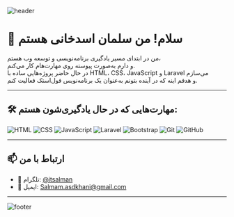 

![header](https://capsule-render.vercel.app/api?type=waving&color=gradient&height=200&section=header&text=Welcome%20to%20my%20profile!&fontSize=40&fontAlign=center&fontColor=ffffff)

# 👋 سلام! من سلمان اسدخانی هستم

من در ابتدای مسیر یادگیری برنامه‌نویسی و توسعه وب هستم،  
و دارم به‌صورت پیوسته روی مهارت‌هام کار می‌کنم.  
در حال حاضر پروژه‌هایی ساده با HTML، CSS، JavaScript و Laravel می‌سازم  
و هدفم اینه که در آینده بتونم به‌عنوان یک برنامه‌نویس فول‌استک فعالیت کنم.

---

## 🛠️ مهارت‌هایی که در حال یادگیری‌شون هستم:

![HTML](https://img.shields.io/badge/-HTML5-E34F26?style=flat&logo=html5&logoColor=white)
![CSS](https://img.shields.io/badge/-CSS3-1572B6?style=flat&logo=css3&logoColor=white)
![JavaScript](https://img.shields.io/badge/-JavaScript-F7DF1E?style=flat&logo=javascript&logoColor=black)
![Laravel](https://img.shields.io/badge/-Laravel-FF2D20?style=flat&logo=laravel&logoColor=white)
![Bootstrap](https://img.shields.io/badge/-Bootstrap-7952B3?style=flat&logo=bootstrap&logoColor=white)
![Git](https://img.shields.io/badge/-Git-F05032?style=flat&logo=git&logoColor=white)
![GitHub](https://img.shields.io/badge/-GitHub-181717?style=flat&logo=github&logoColor=white)

---

## 📫 ارتباط با من

- 💬 تلگرام: [@itsalman](https://t.me/itsalman)
- 📧 ایمیل: [Salmam.asdkhani@gmail.com](salman.asdkhani@gmail.com)


---

![footer](https://capsule-render.vercel.app/api?section=footer&type=waving&color=gradient)

